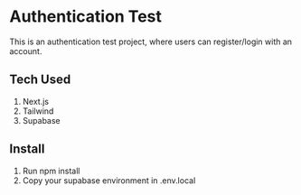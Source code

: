 # Authentication Test

This is an authentication test project, where users can register/login with an account.

## Tech Used

1. Next.js
2. Tailwind
3. Supabase

## Install

1. Run npm install
2. Copy your supabase environment in .env.local
